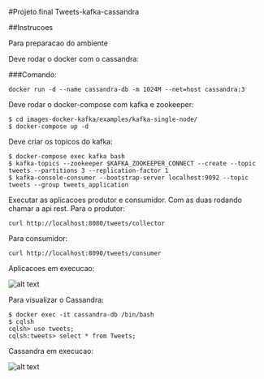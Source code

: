 #Projeto final Tweets-kafka-cassandra

##Instrucoes

Para preparacao do ambiente

Deve rodar o docker com o cassandra:

###Comando:

`docker run -d --name cassandra-db -m 1024M --net=host cassandra:3`

Deve rodar o docker-compose com kafka e zookeeper:

```
$ cd images-docker-kafka/examples/kafka-single-node/
$ docker-compose up -d
```

Deve criar os topicos do kafka:

```
$ docker-compose exec kafka bash
$ kafka-topics --zookeeper $KAFKA_ZOOKEEPER_CONNECT --create --topic tweets --partitions 3 --replication-factor 1
$ kafka-console-consumer --bootstrap-server localhost:9092 --topic tweets --group tweets_application
```

Executar as aplicacoes produtor e consumidor. Com as duas rodando chamar a api rest.
Para o produtor:

`curl http://localhost:8080/tweets/collector`

Para consumidor:

`curl http://localhost:8090/tweets/consumer`

Aplicacoes em execucao:

![alt text][application]

Para visualizar o Cassandra:

```
$ docker exec -it cassandra-db /bin/bash
$ cqlsh
cqlsh> use tweets;
cqlsh:tweets> select * from Tweets;
```

Cassandra em execucao:

![alt text][cassandra]

[application]: https://github.com/danielcr10/inf1802-tweets-kafka-cassandra/images/cassandra.png "Aplicacao rodando"
[cassandra]: https://github.com/adam-p/markdown-here/raw/master/src/common/images/application.png "Console cassandra"

